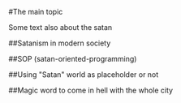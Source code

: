 #The main topic

Some text also about the satan

##Satanism in modern society

##SOP (satan-oriented-programming)

##Using "Satan" world as placeholder or not

##Magic word to come in hell with the whole city